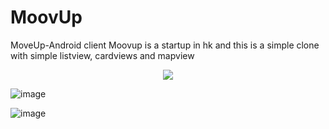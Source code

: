 # MoovUp
MoveUp-Android client 
Moovup is a startup in hk and this is a simple clone with simple listview, cardviews and mapview
<div align="center">
    <img src="https://content.fhkg4-2.fna.fbcdn.net/v/t1.0-9/53121467_10157340534482638_2483779256564318208_n.jpg?_nc_cat=109&_nc_ht=scontent.fhkg4-2.fna&oh=a4ccc66ab3791b8b9eae2bd67e51bec4&oe=5CDE95BC"</img> 
</div>

![image](https://{content.fhkg3-1.fna.fbcdn.net/v/t1.0-9/53043127_10157340534427638_93072933441765376_n.jpg?_nc_cat=101&_nc_ht=scontent.fhkg3-1.fna&oh=295466b838784bdfc8760f44f274c183&oe=5CE2ED02})

![image](https://{content.fhkg3-2.fna.fbcdn.net/v/t1.0-9/53184593_10157340534332638_3655538865688543232_n.jpg?_nc_cat=108&_nc_ht=scontent.fhkg3-2.fna&oh=7dbcbff80b042cbcdba4007dc276fd87&oe=5D1944AC})
